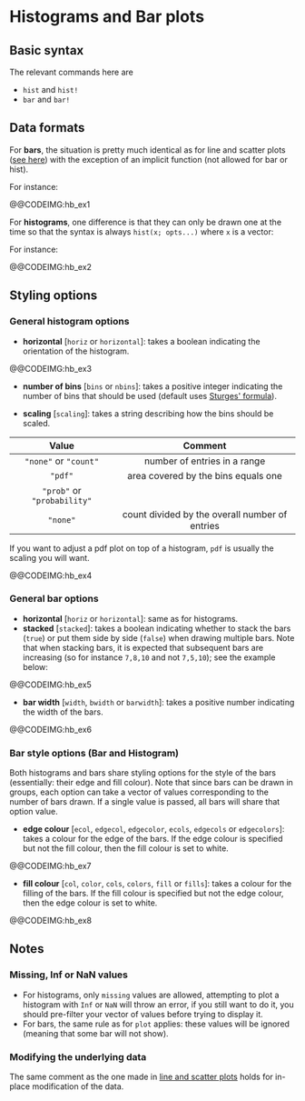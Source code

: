 # Histograms and Bar plots

## Basic syntax

The relevant commands here are

- `hist` and `hist!`
- `bar` and `bar!`

## Data formats

For **bars**, the situation is pretty much identical as for line and scatter plots ([see here](../../line-scatter/#Data-formats-1)) with the exception of an implicit function (not allowed for bar or hist).

For instance:

@@CODEIMG:hb_ex1

For **histograms**, one difference is that they can only be drawn one at the time so that the syntax is always `hist(x; opts...)` where `x` is a vector:

For instance:

@@CODEIMG:hb_ex2

## Styling options

### General histogram options

* **horizontal** [`horiz` or `horizontal`]: takes a boolean indicating the orientation of the histogram.

@@CODEIMG:hb_ex3

* **number of bins** [`bins` or `nbins`]: takes a positive integer indicating the number of bins that should be used (default uses [Sturges' formula](https://en.wikipedia.org/wiki/Histogram#Sturges'_formula)).

* **scaling** [`scaling`]: takes a string describing how the bins should be scaled.

| Value    | Comment  |
| :------: | :-----: |
| `"none"` or `"count"` | number of entries in a range |
| `"pdf"`     | area covered by the bins equals one |
| `"prob"` or `"probability"`     |
| `"none"`   |  count divided by the overall number of entries  |

If you want to adjust a pdf plot on top of a histogram, `pdf` is usually the scaling you will want.

@@CODEIMG:hb_ex4

### General bar options

* **horizontal** [`horiz` or `horizontal`]: same as for histograms.
* **stacked** [`stacked`]: takes a boolean indicating whether to stack the bars (`true`) or put them side by side (`false`) when drawing multiple bars. Note that when stacking bars, it is expected that subsequent bars are increasing (so for instance `7,8,10` and not `7,5,10`); see the example below:

@@CODEIMG:hb_ex5

* **bar width** [`width`, `bwidth` or `barwidth`]: takes a positive number indicating the width of the bars.

@@CODEIMG:hb_ex6

### Bar style options (Bar and Histogram)

Both histograms and bars share styling options for the style of the bars (essentially: their edge and fill colour).
Note that since bars can be drawn in groups, each option can take a vector of values corresponding to the number of bars drawn.
If a single value is passed, all bars will share that option value.

* **edge colour** [`ecol`, `edgecol`, `edgecolor`, `ecols`, `edgecols` or `edgecolors`]: takes a colour for the edge of the bars. If the edge colour is specified but not the fill colour, then the fill colour is set to white.

@@CODEIMG:hb_ex7

* **fill colour** [`col`, `color`, `cols`, `colors`, `fill` or `fills`]: takes a colour for the filling of the bars. If the fill colour is specified but not the edge colour, then the edge colour is set to white.

@@CODEIMG:hb_ex8

## Notes

### Missing, Inf or NaN values

* For histograms, only `missing` values are allowed, attempting to plot a histogram with `Inf` or `NaN` will throw an error, if you still want to do it, you should pre-filter your vector of values before trying to display it.
* For bars, the same rule as for `plot` applies: these values will be ignored (meaning that some bar will not show).

### Modifying the underlying data

The same comment as the one made in [line and scatter plots](http://localhost:8080/man/line-scatter/#Modifying-the-underlying-data-1) holds for in-place modification of the data.
